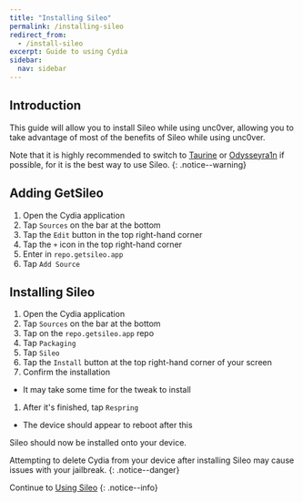 ```yaml
---
title: "Installing Sileo"
permalink: /installing-sileo
redirect_from:
  - /install-sileo
excerpt: Guide to using Cydia
sidebar:
  nav: sidebar
---
```


## Introduction

This guide will allow you to install Sileo while using unc0ver, allowing you to take advantage of most of the benefits of Sileo while using unc0ver.

Note that it is highly recommended to switch to [Taurine](installing-taurine) or [Odysseyra1n](installing-odysseyra1n) if possible, for it is the best way to use Sileo.
{: .notice--warning}

## Adding GetSileo

1. Open the Cydia application
1. Tap `Sources` on the bar at the bottom
1. Tap the `Edit` button in the top right-hand corner
1. Tap the `+` icon in the top right-hand corner
1. Enter in `repo.getsileo.app`
1. Tap `Add Source`

## Installing Sileo

1. Open the Cydia application
1. Tap `Sources` on the bar at the bottom
1. Tap on the `repo.getsileo.app` repo
1. Tap `Packaging`
1. Tap `Sileo`
1. Tap the `Install` button at the top right-hand corner of your screen
1. Confirm the installation
  - It may take some time for the tweak to install
1. After it's finished, tap `Respring`
  - The device should appear to reboot after this

Sileo should now be installed onto your device.

Attempting to delete Cydia from your device after installing Sileo may cause issues with your jailbreak.
{: .notice--danger}

Continue to [Using Sileo](using-sileo)
{: .notice--info}